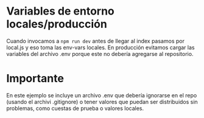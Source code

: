 # Variables de entorno locales/producción

Cuando invocamos a `npm run dev` antes de llegar al index pasamos por local.js y eso toma las env-vars locales. En producción evitamos cargar las variables del archivo .env porque este no debería agregarse al repositorio.

# Importante

En este ejemplo se incluye un archivo .env que debería ignorarse en el repo (usando el archivi .gitignore) o tener valores que puedan ser distribuidos sin problemas, como cuestas de prueba o valores locales.
